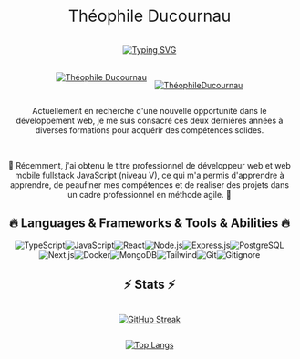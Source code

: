 <div style="display: flex; flex-direction: column; align-items: center; text-align: center;">
  <br>
  <span style="font-size: 2em;">Théophile Ducournau</span>
  <br>
  <br>
  <div style="display: flex; justify-content: center;">
    <a href="https://git.io/typing-svg">
      <img src="https://readme-typing-svg.demolab.com?font=Poppins&weight=600&size=30&duration=4000&pause=1000&center=true&vCenter=true&random=false&width=500&lines=Hello+there++%F0%9F%91%8B%F0%9F%8F%BC;I%E2%80%99m+a+fullstack+js+developer++%F0%9F%A7%91%F0%9F%8F%BC%E2%80%8D%F0%9F%92%BB;Nice+to+meet+you++%F0%9F%A4%9D%F0%9F%8F%BC" alt="Typing SVG" />
    </a>
  </div>
  <br>
</div>

<div style="display: flex; justify-content: center;margin: 1em; gap: 1em;">
  <a href="https://www.linkedin.com/public-profile/settings?trk=d_flagship3_profile_self_view_public_profile"><img src="https://img.shields.io/badge/-LinkedIn-black.svg?style=flat-square&logo=LinkedIn&logoColor=white&link=https://www.linkedin.com/public-profile/settings?trk=d_flagship3_profile_self_view_public_profile" alt="Théophile Ducournau"></a>

<a href="https://theophile-ducournau.com/"><img src="https://img.shields.io/badge/-Portfolio-black.svg?style=flat-square&logo=Portfolio&logoColor=white&link=https://theophile-ducournau.com/" alt="ThéophileDucournau"></a>

</div>

<p align="center">
Actuellement en recherche d'une nouvelle opportunité dans le développement web, je me suis consacré ces deux dernières années à diverses formations pour acquérir des compétences solides.
</p>
<br>
<p align="center">
🌟 Récemment, j'ai obtenu le titre professionnel de développeur web et web mobile fullstack JavaScript (niveau V), ce qui m'a permis d'apprendre à apprendre, de peaufiner mes compétences et de réaliser des projets dans un cadre professionnel en méthode agile. 🚀
</p>

<h2 align="center">
🔥 Languages & Frameworks & Tools & Abilities 🔥
</h2>

<div style="display: flex; flex-direction: row; flex-wrap: wrap; align-items: center; justify-content: center; ">

<img src="https://img.shields.io/badge/-TypeScript-blue?style=flat-square&logo=typescript&logoColor=white" alt="TypeScript">
<img src="https://img.shields.io/badge/-JavaScript-black?style=flat-square&logo=javascript&logoColor=white" alt="JavaScript">
<img src="https://img.shields.io/badge/-React-blue?style=flat-square&logo=react&logoColor=white" alt="React">
<img src="https://img.shields.io/badge/-Node.js-black?style=flat-square&logo=node.js&logoColor=white" alt="Node.js">
<img src="https://img.shields.io/badge/-Express.js-blue?style=flat-square&logo=express&logoColor=white" alt="Express.js">
<img src="https://img.shields.io/badge/-PostgreSQL-black?style=flat-square&logo=postgresql&logoColor=white" alt="PostgreSQL">
<img src="https://img.shields.io/badge/-Next-black?style=flat-square&logo=next.js&logoColor=white" alt="Next.js">
<img src="https://img.shields.io/badge/-Docker-blue?style=flat-square&logo=docker&logoColor=white" alt="Docker">
<img src="https://img.shields.io/badge/-MongoDB-black?style=flat-square&logo=mongodb&logoColor=white" alt="MongoDB">
<img src="https://img.shields.io/badge/-Tailwind-blue?style=flat-square&logo=tailwindcss&logoColor=white" alt="Tailwind">
<img src="https://img.shields.io/badge/-Git-black?style=flat-square&logo=git&logoColor=white" alt="Git">
<img src="https://img.shields.io/badge/-Github-blue?style=flat-square&logo=git&logoColor=white" alt="Gitignore">

</div>
<h2 align="center">
⚡ Stats ⚡
</h2>

<div style="display: flex; flex-direction: column; align-items: center; text-align: center;">

[![GitHub Streak](https://streak-stats.demolab.com?user=Theophile-Dcn&theme=dark)](https://git.io/streak-stats)

[![Top Langs](https://github-readme-stats.vercel.app/api/top-langs/?username=Theophile-Dcn&theme=dark)](https://git.io/top-langs)

